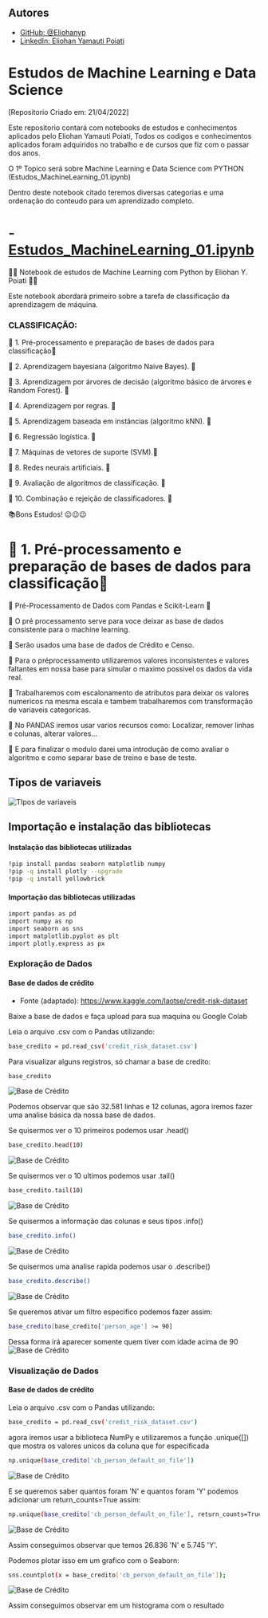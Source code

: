 
## Autores

- [GitHub: @Eliohanyp](https://github.com/Eliohanyp)
- [LinkedIn: Eliohan Yamauti Poiati](https://www.linkedin.com/in/eliohanyp/)


# Estudos de Machine Learning e Data Science

[Repositorio Criado em: 21/04/2022]

Este repositorio contará com notebooks de estudos e conhecimentos aplicados pelo Eliohan Yamauti Poiati, Todos os codigos e conhecimentos aplicados foram adquiridos no trabalho e de cursos que fiz com o passar dos anos.

O 1º Topico será sobre Machine Learning e Data Science com PYTHON (Estudos_MachineLearning_01.ipynb)

Dentro deste notebook citado teremos diversas categorias e uma ordenação do conteudo para um aprendizado completo.

# - [Estudos_MachineLearning_01.ipynb](https://colab.research.google.com/drive/1uyD39XFVo-tEezW6q58shNrX-BqAjCEU?usp=sharing)

👨‍💻 Notebook de estudos de Machine Learning com Python by Eliohan Y. Poiati 👨‍💻

Este notebook abordará primeiro sobre a tarefa de classificação da aprendizagem de máquina.

### CLASSIFICAÇÃO: 

🔸 1. Pré-processamento e preparação de bases de dados para classificação🔸

🔸 2. Aprendizagem bayesiana (algoritmo Naive Bayes). 🔸

🔸 3. Aprendizagem por árvores de decisão (algoritmo básico de árvores e Random Forest). 🔸

🔸 4. Aprendizagem por regras. 🔸

🔸 5. Aprendizagem baseada em instâncias (algoritmo kNN). 🔸

🔸 6. Regressão logística. 🔸

🔸 7. Máquinas de vetores de suporte (SVM).🔸

🔸 8. Redes neurais artificiais. 🔸

🔸 9. Avaliação de algoritmos de classificação. 🔸

🔸 10. Combinação e rejeição de classificadores. 🔸

📚Bons Estudos!  😉😉😉

# 🔸 1. Pré-processamento e preparação de bases de dados para classificação🔸
🔧 Pré-Processamento de Dados com Pandas e Scikit-Learn 🔧

🔸 O pré processamento serve para voce deixar as base de dados consistente para o machine learning.

🔸 Serão usados uma base de dados de Crédito e Censo.

🔸 Para o préprocessamento utilizaremos valores inconsistentes e valores faltantes em nossa base para simular o maximo possivel os dados da vida real.

🔸 Trabalharemos com escalonamento de atributos para deixar os valores numericos na mesma escala e tambem trabalharemos com transformação de variaveis categoricas.

🔸 No PANDAS iremos usar varios recursos como: Localizar, remover linhas e colunas, alterar valores... 

🔸 E para finalizar o modulo darei uma introdução de como avaliar o algoritmo e como separar base de treino e base de teste.

## Tipos de variaveis

![TIpos de variaveis](https://raw.githubusercontent.com/Eliohanyp/Ciencia_de_Dados/f512f68879c14b9d3013a8a9b9fef3b7ff07356d/Images_ML-DS/Tipos%20de%20Vari%C3%A1veis.PNG)

## Importação e instalação das bibliotecas
#### Instalação das bibliotecas utilizadas

```bash
!pip install pandas seaborn matplotlib numpy
!pip -q install plotly --upgrade
!pip -q install yellowbrick
```
#### Importação das bibliotecas utilizadas

```bash
import pandas as pd
import numpy as np
import seaborn as sns
import matplotlib.pyplot as plt
import plotly.express as px
```
### Exploração de Dados
#### Base de dados de crédito 

 * Fonte (adaptado): https://www.kaggle.com/laotse/credit-risk-dataset

Baixe a base de dados e faça upload para sua maquina ou Google Colab

Leia o arquivo .csv com o Pandas utilizando: 
```bash
base_credito = pd.read_csv('credit_risk_dataset.csv')
```
Para visualizar alguns registros, só chamar a base de credito:
```bash
base_credito
```
![Base de Crédito](https://raw.githubusercontent.com/Eliohanyp/Ciencia_de_Dados/main/Images_ML-DS/Base_credito.PNG)

Podemos observar que são 32.581 linhas e 12 colunas, agora iremos fazer uma analise básica da nossa base de dados.

Se quisermos ver o 10 primeiros podemos usar .head()
```bash
base_credito.head(10)
```
![Base de Crédito](https://raw.githubusercontent.com/Eliohanyp/Ciencia_de_Dados/main/Images_ML-DS/Base_credito_head.PNG)

Se quisermos ver o 10 ultimos podemos usar .tail()
```bash
base_credito.tail(10)
```
![Base de Crédito](https://raw.githubusercontent.com/Eliohanyp/Ciencia_de_Dados/main/Images_ML-DS/Base_credito_tail.PNG)

Se quisermos a informação das colunas e seus tipos .info()
```bash
base_credito.info()
```
![Base de Crédito](https://raw.githubusercontent.com/Eliohanyp/Ciencia_de_Dados/main/Images_ML-DS/Base_credito_info.PNG)

Se quisermos uma analise rapida podemos usar o .describe()
```bash
base_credito.describe()
```
![Base de Crédito](https://raw.githubusercontent.com/Eliohanyp/Ciencia_de_Dados/main/Images_ML-DS/Base_credito_describe.PNG)

Se queremos ativar um filtro especifico podemos fazer assim: 
```bash
base_credito[base_credito['person_age'] >= 90]
```
Dessa forma irá aparecer somente quem tiver com idade acima de 90
![Base de Crédito](https://raw.githubusercontent.com/Eliohanyp/Ciencia_de_Dados/main/Images_ML-DS/Base_credito_idade.PNG)

### Visualização de Dados
#### Base de dados de crédito 
Leia o arquivo .csv com o Pandas utilizando: 
```bash
base_credito = pd.read_csv('credit_risk_dataset.csv')
```
agora iremos usar a biblioteca NumPy e utilizaremos a função .unique([]) que mostra os valores unicos da coluna que for especificada
```bash
np.unique(base_credito['cb_person_default_on_file'])
```
![Base de Crédito](https://raw.githubusercontent.com/Eliohanyp/Ciencia_de_Dados/main/Images_ML-DS/np_unique.PNG)

E se queremos saber quantos foram 'N' e quantos foram 'Y' podemos adicionar um return_counts=True assim:
```bash
np.unique(base_credito['cb_person_default_on_file'], return_counts=True)
```
![Base de Crédito](https://raw.githubusercontent.com/Eliohanyp/Ciencia_de_Dados/main/Images_ML-DS/np_unique_count.PNG)

Assim conseguimos observar que temos 26.836 'N' e 5.745 'Y'.


Podemos plotar isso em um grafico com o Seaborn:
```bash
sns.countplot(x = base_credito['cb_person_default_on_file']);
```
![Base de Crédito](https://raw.githubusercontent.com/Eliohanyp/Ciencia_de_Dados/main/Images_ML-DS/Grafico.PNG)

Assim conseguimos observar em um histograma com o resultado

